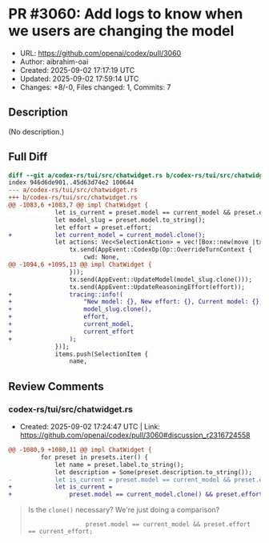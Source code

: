 # PR #3060: Add logs to know when we users are changing the model

- URL: https://github.com/openai/codex/pull/3060
- Author: aibrahim-oai
- Created: 2025-09-02 17:17:19 UTC
- Updated: 2025-09-02 17:59:14 UTC
- Changes: +8/-0, Files changed: 1, Commits: 7

## Description

(No description.)

## Full Diff

```diff
diff --git a/codex-rs/tui/src/chatwidget.rs b/codex-rs/tui/src/chatwidget.rs
index 946d6de901..45d63d74e2 100644
--- a/codex-rs/tui/src/chatwidget.rs
+++ b/codex-rs/tui/src/chatwidget.rs
@@ -1083,6 +1083,7 @@ impl ChatWidget {
             let is_current = preset.model == current_model && preset.effort == current_effort;
             let model_slug = preset.model.to_string();
             let effort = preset.effort;
+            let current_model = current_model.clone();
             let actions: Vec<SelectionAction> = vec![Box::new(move |tx| {
                 tx.send(AppEvent::CodexOp(Op::OverrideTurnContext {
                     cwd: None,
@@ -1094,6 +1095,13 @@ impl ChatWidget {
                 }));
                 tx.send(AppEvent::UpdateModel(model_slug.clone()));
                 tx.send(AppEvent::UpdateReasoningEffort(effort));
+                tracing::info!(
+                    "New model: {}, New effort: {}, Current model: {}, Current effort: {}",
+                    model_slug.clone(),
+                    effort,
+                    current_model,
+                    current_effort
+                );
             })];
             items.push(SelectionItem {
                 name,
```

## Review Comments

### codex-rs/tui/src/chatwidget.rs

- Created: 2025-09-02 17:24:47 UTC | Link: https://github.com/openai/codex/pull/3060#discussion_r2316724558

```diff
@@ -1080,9 +1080,11 @@ impl ChatWidget {
         for preset in presets.iter() {
             let name = preset.label.to_string();
             let description = Some(preset.description.to_string());
-            let is_current = preset.model == current_model && preset.effort == current_effort;
+            let is_current =
+                preset.model == current_model.clone() && preset.effort == current_effort;
```

> Is the `clone()` necessary? We're just doing a comparison?
> 
> ```suggestion
>                 preset.model == current_model && preset.effort == current_effort;
> ```